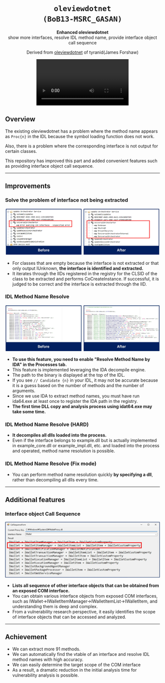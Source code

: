 

<div align='center'>
  <h1><code>oleviewdotnet
(BoB13-MSRC_GASAN)</code></h1>
  <p>
    <strong>Enhanced oleviewdotnet</strong><br>
    show more interfaces, resolve IDL method name, provide interface object call sequence
  </p>
  <p>
    Derived from <a href="https://github.com/tyranid/oleviewdotnet">oleviewdotnet</a> of tyranid(James Forshaw)
  </p>
  <p>
    <video controls>
      <source src='pics/demo_oleviewdotnet.webm' type="video/webm" />
    </video>
  </p>
</div>

## Overview
The existing oleviewdotnet has a problem where the method name appears as `Proc{n}` in the IDL because the symbol loading function does not work.

Also, there is a problem where the corresponding interface is not output for certain classes.

This repository has improved this part and added convenient features such as providing interface object call sequence.

---

## Improvements
### Solve the problem of interface not being extracted
<p align='center'>
<img src='pics/interface.webp'>
</p>

- For classes that are empty because the interface is not extracted or that only output IUnknown, **the interface is identified and extracted.**
- It iterates through the IIDs registered in the registry for the CLSID of the class to be extracted and performs CoCreateInstance. If successful, it is judged to be correct and the interface is extracted through the IID.

### IDL Method Name Resolve
<p align='center'>
<img src='pics/idlresolve.webp'>
</p>

- **To use this feature, you need to enable "Resolve Method Name by IDA" in the Processes tab.**
- This feature is implemented leveraging the IDA decompile engine.
- The path to the binary is displayed at the top of the IDL.
- If you see `// Candidate {n}` in your IDL, it may not be accurate because it is a guess based on the number of methods and the number of arguments.
- Since we use IDA to extract method names, you must have run ida64.exe at least once to register the IDA path in the registry.
- **The first time DLL copy and analysis process using idat64.exe may take some time.**
### IDL Method Name Resolve (HARD)
- **It decompiles all dlls loaded into the process.**
- Even if the interface belongs to example.dll but is actually implemented in example_core.dll or example_impl.dll, etc. and loaded into the process and operated, method name resolution is possible.
### IDL Method Name Resolve (Fix mode)
- You can perform method name resolution quickly **by specifying a dll**, rather than decompiling all dlls every time.

---

## Additional features
### Interface object Call Sequence
<p align='center'>
<img src='pics/callsequence.webp'>
</p>

- **Lists all sequence of other interface objects that can be obtained from an exposed COM interface.**
- You can obtain various interface objects from exposed COM interfaces, such as IWallet->IWalletItemManager->IWalletItemList->IWalletItem, and understanding them is deep and complex.
- From a vulnerability research perspective, it easily identifies the scope of interface objects that can be accessed and analyzed.
---

## Achievement
- We can extract more 91 methods.
- We can automatically find the vtable of an interface and resolve IDL method names with high accuracy.
- We can easily determine the target scope of the COM interface
- As a result, a dramatic reduction in the initial analysis time for vulnerability analysis is possible.
